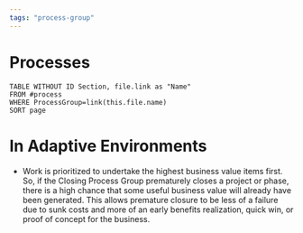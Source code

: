 ```yaml
---
tags: "process-group"
---
```

# Processes
```dataview
TABLE WITHOUT ID Section, file.link as "Name"
FROM #process
WHERE ProcessGroup=link(this.file.name)
SORT page
```
# In Adaptive Environments
- Work is prioritized to undertake the highest business value items first. So, if the Closing Process Group prematurely closes a project or phase, there is a high chance that some useful business value will already have been generated. This allows premature closure to be less of a failure due to sunk costs and more of an early benefits realization, quick win, or proof of concept for the business.